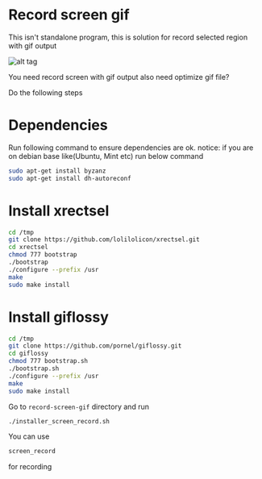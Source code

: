 # Record screen gif
This isn't standalone program, this is solution for record selected region with gif output

![alt tag](https://raw.githubusercontent.com/devlifex/record-screen-gif/master/recored-2016-10-14_200028-opt.gif)

You need record screen with gif output also need optimize gif file?

Do the following steps

Dependencies
========
Run following command to ensure dependencies are ok.
notice: if you are on debian base like(Ubuntu, Mint etc) run below command
```bash
sudo apt-get install byzanz
sudo apt-get install dh-autoreconf
```
Install xrectsel
========

```bash
cd /tmp
git clone https://github.com/lolilolicon/xrectsel.git
cd xrectsel
chmod 777 bootstrap
./bootstrap
./configure --prefix /usr
make
sudo make install
```
Install giflossy
========

```bash
cd /tmp
git clone https://github.com/pornel/giflossy.git
cd giflossy
chmod 777 bootstrap.sh
./bootstrap.sh
./configure --prefix /usr
make
sudo make install
```
Go to ``record-screen-gif`` directory and run
```bash
./installer_screen_record.sh
```
You can use 
```bash
screen_record
```
for recording

